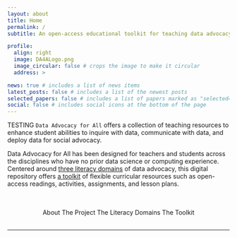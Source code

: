 ```yaml
---
layout: about
title: Home
permalink: /
subtitle: An open-access educational toolkit for teaching data advocacy in higher educational settings.

profile:
  align: right
  image: DA4ALogo.png
  image_circular: false # crops the image to make it circular
  address: >

news: true # includes a list of news items
latest_posts: false # includes a list of the newest posts
selected_papers: false # includes a list of papers marked as "selected={true}"
social: false # includes social icons at the bottom of the page
---
```

TESTING
`Data Advocacy for All` offers a collection of teaching resources to enhance student abilities to inquire with data, communicate with data, and deploy data for social advocacy.

Data Advocacy for All has been designed for teachers and students across the disciplines who have no prior data science or computing experience. Centered around [three literacy domains]({{site.baseurl}}/literacy-domains) of data advocacy, this digital repository offers [a toolkit]({{site.baseurl}}/toolkit) of flexible curricular resources such as open-access readings, activities, assignments, and lesson plans.
<br>
<br>
<br>

<div>
<center>
  <sl-button variant="primary" size="large" outline href="../about/"><sl-icon name="bar-chart-fill"></sl-icon> About The Project</sl-button>
  <sl-button variant="primary" size="large" outline href="../about/"><sl-icon name="book"></sl-icon> The Literacy Domains</sl-button>
  <sl-button variant="primary" size="large" outline href="../toolkit/"><sl-icon name="wrench-adjustable"></sl-icon> The Toolkit</sl-button>
</center>
</div>
<br>

---

<!--
# Our Mission and Framework

Data Advocacy for All defines data advocacy as a deeply ethical and rhetorical practice of integrated analysis, design, and communication in which insights from a dataset are effectively gleaned and conveyed to raise public awareness and drive social change. In attempt to hone students’ abilities to advocate with data in ethical, critical, and persuasive ways, Data Advocacy for All draws on three frameworks: critical data studies, data science, and rhetorical data studies.

<center>
<sl-button variant="primary" size="large" outline href="../about/#Framework"><sl-icon name="layers-fill"></sl-icon> Learn more about our framework</sl-button>
</center>
<br>

# The Literacy Domains

The Data Advocacy for All toolkit is centered around three literacy domains: understanding data, processing data, and persuading with data; each of these three domains includes four subdomains. You can learn more about the three literacy domains of data advocacy on [the overview page](../literacy-domains/)—or you can navigate directly to any domain of interest.

<center>
<sl-button variant="primary" size="large" outline href="../literacy-domains/">Literacy Domains Overview</sl-button><br><br>
<sl-button-group label="Alignment">
  <sl-button variant="primary" size="large" pill outline href="../understanding-data/"><i class="fas fa-brain"></i> Understanding Data</sl-button>
  <sl-button variant="primary" size="large" pill outline href="../processing-data/"><i class="fas fa-cogs"></i> Processing Data</sl-button>
  <sl-button variant="primary" size="large" pill outline href="../persuading-with-data/"><i class="fas fa-chart-line"></i> Persuading with Data</sl-button>
</sl-button-group></center>

<br>
<br>

# The Toolkit

The Data Advocacy for All toolkit is a collection of open-access educational resources for teaching data advocacy in higher educational settings. These resources have been curated by the Data Advocacy for All team in order to enhance student abilities to inquire with data, communicate with data, and deploy data for social advocacy. The toolkit includes open-access readings, assignments, activities, and other teaching resources.

<center>
<sl-button variant="primary" size="large" outline href="../toolkit/"><sl-icon name="wrench-adjustable"></sl-icon> Go to the Toolkit</sl-button>
</center>

<br>
<br>

Data Advocacy for All is a <a href="https://www.cu.edu/oaa/academic-innovation-programs/cu-next-award">CU Next Award Grant project</a> that has been realized by a team of digital rhetoric and digital humanities faculty at CU Boulder and Denver in concert with CU Boulder’s Center for Research Data and Digital Scholarship (CRDDS).
-->
